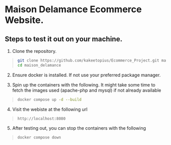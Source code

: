 # Maison Delamance Ecommerce Website.

## Steps to test it out on your machine.

1. Clone the repository.
>```bash
>git clone https://github.com/kakeetopius/Ecommerce_Project.git maison_delamance
>cd maison_delamance
>```

2. Ensure docker is installed. If not use your preferred package manager.

3. Spin up the containers with the following. It might take some time to fetch the images used (apache-php and mysql) if not already available
>```bash
>docker compose up -d --build
>```

4. Visit the webiste at the following url
>```text
>http://localhost:8080
>```

5. After testing out, you can stop the containers with the following
> ```bash
>docker compose down
>```
